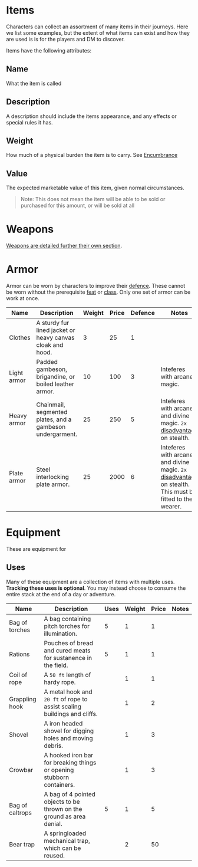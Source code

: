 # Items
Characters can collect an assortment of many items in their journeys. Here we list some examples, but the extent of what items can exist and how they are used is is for the players and DM to discover.

Items have the following attributes:

## Name
What the item is called

## Description
A description should include the items appearance, and any effects or special rules it has.

## Weight
How much of a physical burden the item is to carry. See [Encumbrance](stats.md#encumbrance)

## Value
The expected marketable value of this item, given normal circumstances.

> Note: This does not mean the item will be able to be sold or purchased for this amount, or will be sold at all

# Weapons

[Weapons are detailed further their own section](weapons.md).

# Armor
Armor can be worn by characters to improve their [defence](stats.md#defence). These cannot be worn without the prerequisite [feat](feats.md#feats) or [class](classes.md). Only one set of armor can be work at once.

|Name           |Description                                                             |Weight |Price  |Defence|Notes|
|---------------|------------------------------------------------------------------------|-------|-------|-------|-----|
|Clothes        |A sturdy fur lined jacket or heavy canvas cloak and hood.               |3      |25     |1      |     |
|Light armor    |Padded gambeson, brigandine, or boiled leather armor.                   |10     |100    |3      |Inteferes with arcane magic. |
|Heavy armor    |Chainmail, segmented plates, and a gambeson undergarment.               |25     |250    |5      |Inteferes with arcane and divine magic. `2x` [disadvantage](rolls.md#disadvantage) on stealth.|
|Plate armor    |Steel interlocking plate armor.                                         |25     |2000   |6      |Inteferes with arcane and divine magic. `2x` [disadvantage](rolls.md#disadvantage) on stealth. This must be fitted to the wearer.|



# Equipment

These are equipment for 

## Uses
Many of these equipment are a collection of items with multiple uses. **Tracking these uses is optional**. You may instead choose to consume the entire stack at the end of a day or adventure.

|Name           |Description                                                             |Uses  |Weight |Price  |Notes|
|---------------|------------------------------------------------------------------------|------|-------|-------|-----|
|Bag of torches |A bag containing pitch torches for illumination.                        |5     |1      |1      |     |
|Rations        |Pouches of bread and cured meats for sustanence in the field.           |5     |1      |1      |     |
|Coil of rope   |A `50 ft` length of hardy rope.                                         |      |1      |1      |     |
|Grappling hook |A metal hook and `20 ft` of rope to assist scaling buildings and cliffs.|      |1      |2      |     |
|Shovel         |A iron headed shovel for digging holes and moving debris.               |      |1      |3      |     |
|Crowbar        |A hooked iron bar for breaking things or opening stubborn containers.   |      |1      |3      |     |
|Bag of caltrops|A bag of 4 pointed objects to be thrown on the ground as area denial.   |5     |1      |5      |     |
|Bear trap      |A springloaded mechanical trap, which can be reused.                    |      |2      |50     |     |


